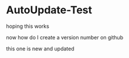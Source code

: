 # AutoUpdate-Test

hoping this works

now how do I create a version number on github

this one is new and updated
